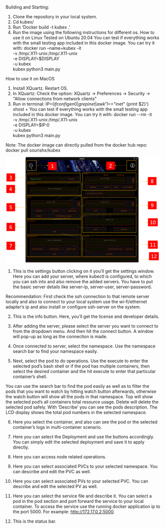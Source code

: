 Building and Starting:
1.	Clone the repository in your local system.
2.	Cd kubex/
3.	Run ‘Docker build -t kubex .’
4.	Run the image using the following instructions for different os.
How to use it on Linux
Tested on Ubuntu 20.04
You can test if everything works with the small testing app included in this docker image. You can try it with:
docker run –name=kubex -it \
    -v /tmp/.X11-unix:/tmp/.X11-unix \
    -e DISPLAY=$DISPLAY \
    -u kubex \
    kubex python3 main.py
 
How to use it on MacOS
1.	Install XQuartz. Restart OS.
2.	In XQuartz: Check the option: XQuartz -> Preferences -> Security -> "Allow connections from network clients"
3.	Run in terminal:
IP=$(ifconfig en0 | grep inet | awk '$1=="inet" {print $2}')
xhost +
You can test if everything works with the small testing app included in this docker image. You can try it with:
docker run --rm -it \
    -v /tmp/.X11-unix:/tmp/.X11-unix \
    -e DISPLAY=$IP:0 \
    -u kubex \
    kubex python3 main.py

Note: The docker image can directly pulled from the docker hub repo:
docker pull sourishx/kubex



![plot](./plot.png)



1.	 This is the settings button clicking on it you’ll get the settings window. Here you can add your server, where kubectl is configured, to which you can ssh into and also remove the added servers. You have to put the basic server details like server-ip, server-user, server-password.

Recommendation: First check the ssh connection to that remote server locally and also to connect to your local system use the wi-fi/ethernet adapter’s ip and also install or configure ssh-server on the system.

2.	This is the info button. Here, you’ll get the license and developer details.

3.	After adding the server, please select the server you want to connect to from the dropdown menu. And then hit the connect button.  A window will pop-up as long as the connection is made.

4.	Once connected to server, select the namespace. Use the namespace search bar to find your namespace easily.

5.	Next, select the pod to do operations. Use the execute to enter the selected pod’s bash shell or if the pod has multiple containers, then select the desired container and the hit execute to enter that particular container’s shell. 

You can use the search bar to find the pod easily as well as to filter the pods that you want to watch by hitting watch button afterwards, otherwise the watch button will show all the pods in that namespace. Top will show the selected pod’s all containers total resource usage. Delete will delete the selected pod safely. With ‘Describe’ you can see the pods description. The LCD display shows the total pod numbers in the selected namespace.

6.	Here you select the container, and also can see the pod or the selected container’s logs in multi-container scenario.

7.	Here you can select the Deployment and use the buttons accordingly. You can simply edit the selected deployment and save it to apply directly.

8.	Here you can access node related operations.

9.	Here you can select associated PVCs to your selected namespace. You can describe and edit the PVC as well.

10.	Here you can select associated PVs to your selected PVC. You can describe and edit the selected PV as well.

11.	Here you can select the service file and describe it. You can select a pod in the pod section and port forward the service to your local container. To access the service use the running docker application ip to the port 5000. For example: http://172.17.0.2:5000.

12.	This is the status bar.
